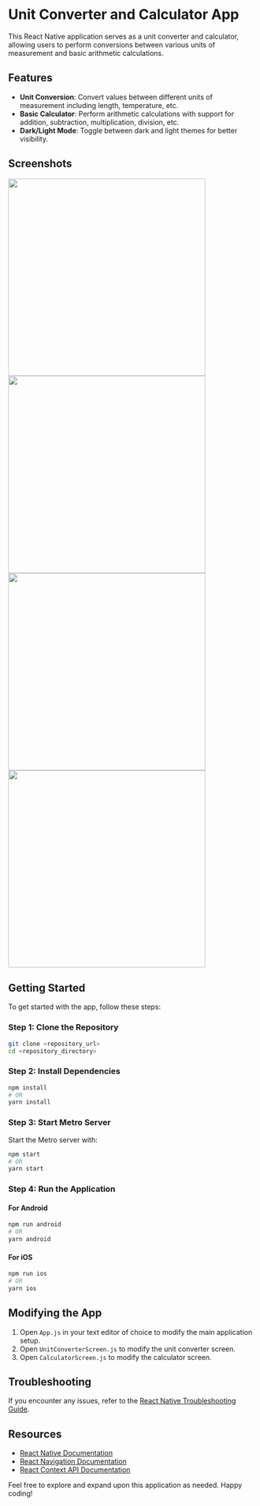 # Unit Converter and Calculator App

This React Native application serves as a unit converter and calculator, allowing users to perform conversions between various units of measurement and basic arithmetic calculations.

## Features

- **Unit Conversion**: Convert values between different units of measurement including length, temperature, etc.
- **Basic Calculator**: Perform arithmetic calculations with support for addition, subtraction, multiplication, division, etc.
- **Dark/Light Mode**: Toggle between dark and light themes for better visibility.

## Screenshots

<p float="left">
  <img src="https://github.com/jnvshubham7/Calculator-Native-App/assets/69629803/c41bfd21-ff41-4377-802c-98b774f4d314" width="400" />
  <img src="https://github.com/jnvshubham7/Calculator-Native-App/assets/69629803/789e605e-6951-4902-ab43-678e0e47c5d2" width="400" />
  <img src="https://github.com/jnvshubham7/Calculator-Native-App/assets/69629803/3da212a4-c84f-4490-996c-f081d80b3f5a" width="400" />
 
  <img src="https://github.com/jnvshubham7/Calculator-Native-App/assets/69629803/6d4e86c9-a1b1-4592-afb1-f175736014ef" width="400" />

</p>


## Getting Started

To get started with the app, follow these steps:

### Step 1: Clone the Repository

```bash
git clone <repository_url>
cd <repository_directory>
```

### Step 2: Install Dependencies

```bash
npm install
# OR
yarn install
```

### Step 3: Start Metro Server

Start the Metro server with:

```bash
npm start
# OR
yarn start
```

### Step 4: Run the Application

#### For Android

```bash
npm run android
# OR
yarn android
```

#### For iOS

```bash
npm run ios
# OR
yarn ios
```

## Modifying the App

1. Open `App.js` in your text editor of choice to modify the main application setup.
2. Open `UnitConverterScreen.js` to modify the unit converter screen.
3. Open `CalculatorScreen.js` to modify the calculator screen.

## Troubleshooting

If you encounter any issues, refer to the [React Native Troubleshooting Guide](https://reactnative.dev/docs/troubleshooting).

## Resources

- [React Native Documentation](https://reactnative.dev/docs)
- [React Navigation Documentation](https://reactnavigation.org/docs/getting-started)
- [React Context API Documentation](https://reactjs.org/docs/context.html)

Feel free to explore and expand upon this application as needed. Happy coding!
